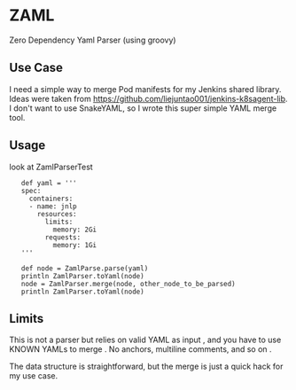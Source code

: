 
# ZAML
Zero Dependency Yaml Parser (using groovy)

## Use Case
I need a simple way to merge Pod manifests for my Jenkins shared library. Ideas were taken from https://github.com/liejuntao001/jenkins-k8sagent-lib. I don't want to use SnakeYAML, so I wrote this super simple YAML merge tool.

## Usage

look at ZamlParserTest

```
   def yaml = '''
   spec:
     containers:
     - name: jnlp
       resources:
         limits:
           memory: 2Gi
         requests:
           memory: 1Gi
   '''
   
   def node = ZamlParse.parse(yaml)
   println ZamlParser.toYaml(node)
   node = ZamlParser.merge(node, other_node_to_be_parsed)
   println ZamlParser.toYaml(node)
```

     

## Limits
This is not a parser but relies on valid YAML as input , and you have to use KNOWN YAMLs to merge .
No anchors, multiline comments, and so on .

The data structure is straightforward, but the merge is just a quick hack for my use case.

